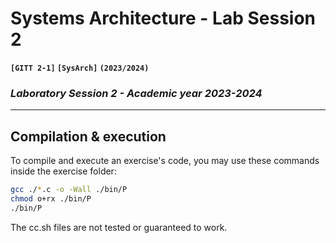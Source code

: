 # **Systems Architecture - Lab Session 2**
**`[GITT 2-1]` `[SysArch]` `(2023/2024)`**
### _Laboratory Session 2 - Academic year 2023-2024_

---

## Compilation & execution
To compile and execute an exercise's code, you may use these commands inside the exercise folder:
```bash
gcc ./*.c -o -Wall ./bin/P
chmod o+rx ./bin/P
./bin/P
```
The cc.sh files are not tested or guaranteed to work.
